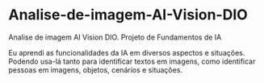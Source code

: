 # Analise-de-imagem-AI-Vision-DIO
Analise de imagem AI Vision DIO. Projeto de Fundamentos de IA

Eu aprendi as funcionalidades da IA em diversos aspectos e situações.
Podendo usa-lá tanto para identificar textos em imagens, como identificar pessoas em imagens, objetos, cenários e situações.